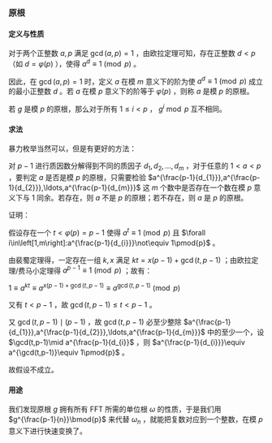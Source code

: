 ### 原根

#### 定义与性质

对于两个正整数 $a,p$ 满足 $\gcd(a,p)=1$ ，由欧拉定理可知，存在正整数 $d<p$ （如 $d=\varphi(p)$ ），使得 $a^d\equiv 1\pmod{p}$ 。

因此，在 $\gcd(a,p)=1$ 时，定义 $a$ 在模 $m$ 意义下的阶为使 $a^d\equiv 1\pmod{p}$ 成立的最小正整数 $d$ 。若 $a$ 在模 $p$ 意义下的阶等于 $\varphi(p)$ ，则称 $a$ 是模 $p$ 的原根。

若 $g$ 是模 $p$ 的原根，那么对于所有 $1\leqslant i<p$ ， $g^{i}\bmod{p}$ 互不相同。

#### 求法

暴力枚举当然可以，但是有更好的方法：

对 $p-1$ 进行质因数分解得到不同的质因子 $d_{1},d_{2},\ldots,d_{m}$ ，对于任意的 $1<a<p$ ，要判定 $a$ 是否是模 $p$ 的原根，只需要检验 $a^{\frac{p-1}{d_{1}}},a^{\frac{p-1}{d_{2}}},\ldots,a^{\frac{p-1}{d_{m}}}$ 这 $m$ 个数中是否存在一个数在模 $p$ 意义下与 $1$ 同余。若存在，则 $a$ 不是 $p$ 的原根；若不存在，则 $a$ 是 $p$ 的原根。

证明：

假设存在一个 $t<\varphi(p)=p-1$ 使得 $a^t\equiv 1\pmod{p}$ 且 $\forall i\in\left[1,m\right]:a^{\frac{p-1}{d_{i}}}\not\equiv 1\pmod{p}$ 。

由裴蜀定理得，一定存在一组 $k,x$ 满足 $kt=x(p-1)+\gcd(t,p-1)$ ；由欧拉定理/费马小定理得 $a^{p-1}\equiv 1\pmod{p}$ ；故有：

 $1\equiv a^{kt}\equiv a^{x(p-1)+\gcd(t,p-1)}\equiv a^{\gcd(t,p-1)}\pmod{p}$ 

又有 $t<p-1$ ，故 $\gcd(t,p-1)\leqslant t<p-1$ 。

又 $\gcd(t,p-1)\mid(p-1)$ ，故 $\gcd(t,p-1)$ 必至少整除 $a^{\frac{p-1}{d_{1}}},a^{\frac{p-1}{d_{2}}},\ldots,a^{\frac{p-1}{d_{m}}}$ 中的至少一个，设 $\gcd(t,p-1)\mid a^{\frac{p-1}{d_{i}}$ ，则 $a^{\frac{p-1}{d_{i}}}\equiv a^{\gcd(t,p-1)}\equiv 1\pmod{p}$ 。

故假设不成立。

#### 用途

我们发现原根 $g$ 拥有所有 FFT 所需的单位根 $\omega$ 的性质，于是我们用 $g^{\frac{p-1}{n}}\bmod{p}$ 来代替 $\omega_{n}$ ，就能把复数对应到一个整数，在模 $p$ 意义下进行快速变换了。
